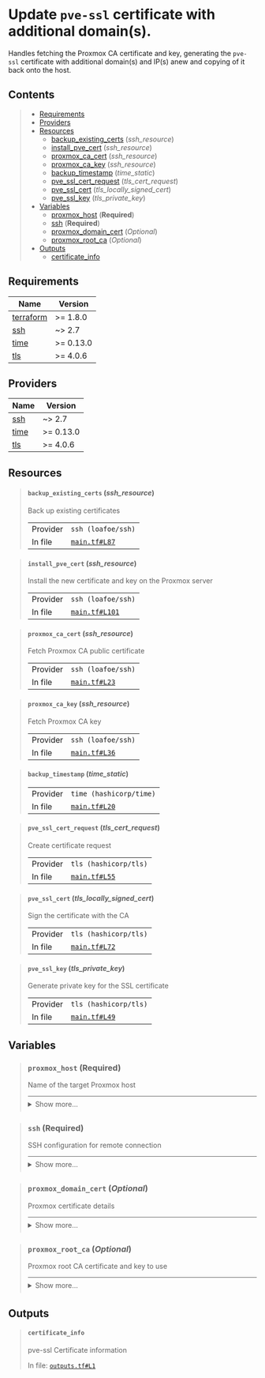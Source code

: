 # Update `pve-ssl` certificate with additional domain(s).

Handles fetching the Proxmox CA certificate and key,
generating the `pve-ssl` certificate with additional
domain(s) and IP(s) anew and copying of it back onto
the host.
## Contents

<blockquote>

- [Requirements](#requirements)
- [Providers](#providers)
- [Resources](#resources)
  - [backup_existing_certs](#backup_existing_certs-ssh_resource) (*ssh_resource*)
  - [install_pve_cert](#install_pve_cert-ssh_resource) (*ssh_resource*)
  - [proxmox_ca_cert](#proxmox_ca_cert-ssh_resource) (*ssh_resource*)
  - [proxmox_ca_key](#proxmox_ca_key-ssh_resource) (*ssh_resource*)
  - [backup_timestamp](#backup_timestamp-time_static) (*time_static*)
  - [pve_ssl_cert_request](#pve_ssl_cert_request-tls_cert_request) (*tls_cert_request*)
  - [pve_ssl_cert](#pve_ssl_cert-tls_locally_signed_cert) (*tls_locally_signed_cert*)
  - [pve_ssl_key](#pve_ssl_key-tls_private_key) (*tls_private_key*)
- [Variables](#variables)
  - [proxmox_host](#proxmox_host-required) (**Required**)
  - [ssh](#ssh-required) (**Required**)
  - [proxmox_domain_cert](#proxmox_domain_cert-optional) (*Optional*)
  - [proxmox_root_ca](#proxmox_root_ca-optional) (*Optional*)
- [Outputs](#outputs)
  - [certificate_info](#certificate_info)</blockquote>

## Requirements

| Name | Version |
|------|---------|
| <a name="requirement_terraform"></a> [terraform](#requirement\_terraform) | >= 1.8.0 |
| <a name="requirement_ssh"></a> [ssh](#requirement\_ssh) | ~> 2.7 |
| <a name="requirement_time"></a> [time](#requirement\_time) | >= 0.13.0 |
| <a name="requirement_tls"></a> [tls](#requirement\_tls) | >= 4.0.6 |
## Providers

| Name | Version |
|------|---------|
| <a name="provider_ssh"></a> [ssh](#provider\_ssh) | ~> 2.7 |
| <a name="provider_time"></a> [time](#provider\_time) | >= 0.13.0 |
| <a name="provider_tls"></a> [tls](#provider\_tls) | >= 4.0.6 |


## Resources
<blockquote>

#### `backup_existing_certs` (_ssh_resource_)
Back up existing certificates
  <table>
    <tr>
      <td>Provider</td>
      <td><code>ssh (loafoe/ssh)</code></td>
    </tr>
    <tr>
      <td>In file</td>
      <td><a href="./main.tf#L87"><code>main.tf#L87</code></a></td>
    </tr>
  </table>
</blockquote>
<blockquote>

#### `install_pve_cert` (_ssh_resource_)
Install the new certificate and key on the Proxmox server
  <table>
    <tr>
      <td>Provider</td>
      <td><code>ssh (loafoe/ssh)</code></td>
    </tr>
    <tr>
      <td>In file</td>
      <td><a href="./main.tf#L101"><code>main.tf#L101</code></a></td>
    </tr>
  </table>
</blockquote>
<blockquote>

#### `proxmox_ca_cert` (_ssh_resource_)
Fetch Proxmox CA public certificate
  <table>
    <tr>
      <td>Provider</td>
      <td><code>ssh (loafoe/ssh)</code></td>
    </tr>
    <tr>
      <td>In file</td>
      <td><a href="./main.tf#L23"><code>main.tf#L23</code></a></td>
    </tr>
  </table>
</blockquote>
<blockquote>

#### `proxmox_ca_key` (_ssh_resource_)
Fetch Proxmox CA key
  <table>
    <tr>
      <td>Provider</td>
      <td><code>ssh (loafoe/ssh)</code></td>
    </tr>
    <tr>
      <td>In file</td>
      <td><a href="./main.tf#L36"><code>main.tf#L36</code></a></td>
    </tr>
  </table>
</blockquote>
<blockquote>

#### `backup_timestamp` (_time_static_)

  <table>
    <tr>
      <td>Provider</td>
      <td><code>time (hashicorp/time)</code></td>
    </tr>
    <tr>
      <td>In file</td>
      <td><a href="./main.tf#L20"><code>main.tf#L20</code></a></td>
    </tr>
  </table>
</blockquote>
<blockquote>

#### `pve_ssl_cert_request` (_tls_cert_request_)
Create certificate request
  <table>
    <tr>
      <td>Provider</td>
      <td><code>tls (hashicorp/tls)</code></td>
    </tr>
    <tr>
      <td>In file</td>
      <td><a href="./main.tf#L55"><code>main.tf#L55</code></a></td>
    </tr>
  </table>
</blockquote>
<blockquote>

#### `pve_ssl_cert` (_tls_locally_signed_cert_)
Sign the certificate with the CA
  <table>
    <tr>
      <td>Provider</td>
      <td><code>tls (hashicorp/tls)</code></td>
    </tr>
    <tr>
      <td>In file</td>
      <td><a href="./main.tf#L72"><code>main.tf#L72</code></a></td>
    </tr>
  </table>
</blockquote>
<blockquote>

#### `pve_ssl_key` (_tls_private_key_)
Generate private key for the SSL certificate
  <table>
    <tr>
      <td>Provider</td>
      <td><code>tls (hashicorp/tls)</code></td>
    </tr>
    <tr>
      <td>In file</td>
      <td><a href="./main.tf#L49"><code>main.tf#L49</code></a></td>
    </tr>
  </table>
</blockquote>

## Variables
<blockquote>

### `proxmox_host` (**Required**)
Name of the target Proxmox host

<details style="border-top-color: inherit; border-top-width: 0.1em; border-top-style: solid; padding-top: 0.5em; padding-bottom: 0.5em;">
  <summary>Show more...</summary>

  **Type**:
  ```hcl
  string
  ```
  In file: <a href="./variables.tf#L14"><code>variables.tf#L14</code></a>

</details>
</blockquote>
<blockquote>

### `ssh` (**Required**)
SSH configuration for remote connection

<details style="border-top-color: inherit; border-top-width: 0.1em; border-top-style: solid; padding-top: 0.5em; padding-bottom: 0.5em;">
  <summary>Show more...</summary>

  **Type**:
  ```hcl
  object({
    host    = string
    user    = string
    id_file = optional(string, "~/.ssh/id_rsa")
  })
  ```
  In file: <a href="./variables.tf#L1"><code>variables.tf#L1</code></a>

</details>
</blockquote>
<blockquote>

### `proxmox_domain_cert` (*Optional*)
Proxmox certificate details

<details style="border-top-color: inherit; border-top-width: 0.1em; border-top-style: solid; padding-top: 0.5em; padding-bottom: 0.5em;">
  <summary>Show more...</summary>

  **Type**:
  ```hcl
  object({
    subject = object({
      common_name         = string
      organization        = string
      organizational_unit = string
      country             = string
      locality            = string
      province            = string
    })
    private_key = object({
      algorithm = string
      rsa_bits  = number
    })
    dns_names             = list(string)
    ip_addresses          = list(string)
    validity_period_hours = number
  })
  ```
  **Default**:
  ```json
  {
  "dns_names": [
    "localhost",
    "sanctum",
    "sanctum.local",
    "sanctum.my.world",
    "sanctum.fritz.box"
  ],
  "ip_addresses": [
    "127.0.0.1",
    "192.168.178.27"
  ],
  "private_key": {
    "algorithm": "RSA",
    "rsa_bits": 2048
  },
  "subject": {
    "common_name": "sanctum.my.world",
    "country": "DE",
    "locality": "Home Lab",
    "organization": "Proxmox Virtual Environment",
    "organizational_unit": "PVE Cluster Node",
    "province": "Private Network"
  },
  "validity_period_hours": 78840
}
  ```
  In file: <a href="./variables.tf#L32"><code>variables.tf#L32</code></a>

</details>
</blockquote>
<blockquote>

### `proxmox_root_ca` (*Optional*)
Proxmox root CA certificate and key to use

<details style="border-top-color: inherit; border-top-width: 0.1em; border-top-style: solid; padding-top: 0.5em; padding-bottom: 0.5em;">
  <summary>Show more...</summary>

  **Type**:
  ```hcl
  object({
    pve_root_cert = string
    pve_root_key  = string
  })
  ```
  **Default**:
  ```json
  {
  "pve_root_cert": "/etc/pve/pve-root-ca.pem",
  "pve_root_key": "/etc/pve/priv/pve-root-ca.key"
}
  ```
  In file: <a href="./variables.tf#L19"><code>variables.tf#L19</code></a>

</details>
</blockquote>


## Outputs
<blockquote>

#### `certificate_info`
pve-ssl Certificate information

In file: <a href="./outputs.tf#L1"><code>outputs.tf#L1</code></a>
</blockquote>